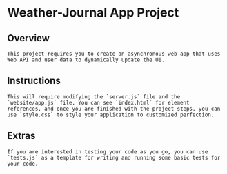 # Weather-Journal App Project

## Overview
```
This project requires you to create an asynchronous web app that uses Web API and user data to dynamically update the UI. 
```

## Instructions
```
This will require modifying the `server.js` file and the `website/app.js` file. You can see `index.html` for element references, and once you are finished with the project steps, you can use `style.css` to style your application to customized perfection.
```

## Extras
```
If you are interested in testing your code as you go, you can use `tests.js` as a template for writing and running some basic tests for your code.
```
